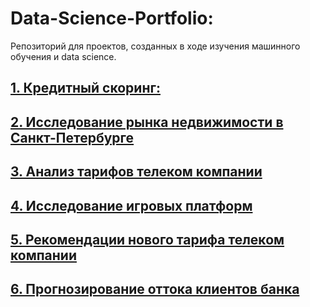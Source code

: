 # Data-Science-Portfolio:

Репозиторий для проектов, созданных в ходе изучения машинного обучения и data science.   

## [1. Кредитный скоринг:](/Credit-Scoring)
## [2. Исследование рынка недвижимости в Санкт-Петербурге](/St-Petersburg-real-estate-research)
## [3. Анализ тарифов телеком компании](/Telecom-tariff-analysis)
## [4. Исследование игровых платформ](/Games-platforms-analysis)
## [5. Рекомендации нового тарифа телеком компании](/Telecom-tariff-recommendation)
## [6. Прогнозирование оттока клиентов банка](/Bank-customer-churn-modelling)
